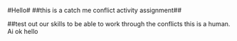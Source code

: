 #Hello#
##this is a catch me conflict activity assignment##

##test out our skills to be able to work through the conflicts
this is a human.
Ai
ok
hello
